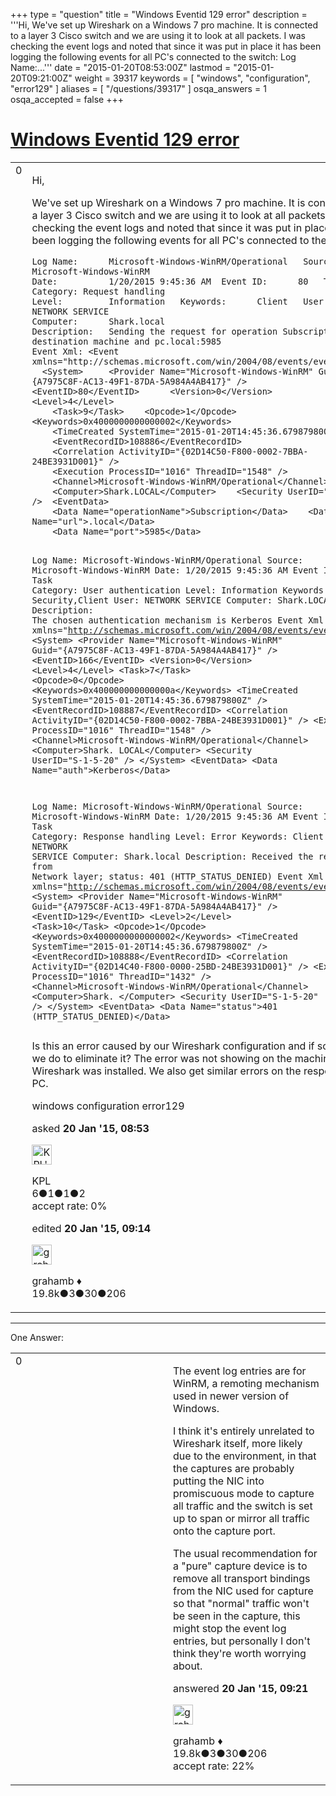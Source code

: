 +++
type = "question"
title = "Windows Eventid 129 error"
description = '''Hi, We&#x27;ve set up Wireshark on a Windows 7 pro machine. It is connected to a layer 3 Cisco switch and we are using it to look at all packets. I was checking the event logs and noted that since it was put in place it has been logging the following events for all PC&#x27;s connected to the switch: Log Name:...'''
date = "2015-01-20T08:53:00Z"
lastmod = "2015-01-20T09:21:00Z"
weight = 39317
keywords = [ "windows", "configuration", "error129" ]
aliases = [ "/questions/39317" ]
osqa_answers = 1
osqa_accepted = false
+++

<div class="headNormal">

# [Windows Eventid 129 error](/questions/39317/windows-eventid-129-error)

</div>

<div id="main-body">

<div id="askform">

<table id="question-table" style="width:100%;"><colgroup><col style="width: 50%" /><col style="width: 50%" /></colgroup><tbody><tr class="odd"><td style="width: 30px; vertical-align: top"><div class="vote-buttons"><span id="post-39317-upvote" class="ajax-command post-vote up" rel="nofollow" title="I like this post (click again to cancel)"> </span><div id="post-39317-score" class="post-score" title="current number of votes">0</div><span id="post-39317-downvote" class="ajax-command post-vote down" rel="nofollow" title="I dont like this post (click again to cancel)"> </span> <span id="favorite-mark" class="ajax-command favorite-mark" rel="nofollow" title="mark/unmark this question as favorite (click again to cancel)"> </span><div id="favorite-count" class="favorite-count"></div></div></td><td><div id="item-right"><div class="question-body"><p>Hi,</p><p>We've set up Wireshark on a Windows 7 pro machine. It is connected to a layer 3 Cisco switch and we are using it to look at all packets. I was checking the event logs and noted that since it was put in place it has been logging the following events for all PC's connected to the switch:</p><pre><code>Log Name:      Microsoft-Windows-WinRM/Operational   Source:        Microsoft-Windows-WinRM
Date:          1/20/2015 9:45:36 AM  Event ID:      80   Task Category: Request handling
Level:         Information   Keywords:      Client   User:          NETWORK SERVICE
Computer:      Shark.local
Description:   Sending the request for operation Subscription to destination machine and pc.local:5985
Event Xml: &lt;Event xmlns=&quot;http://schemas.microsoft.com/win/2004/08/events/event&quot;&gt;
  &lt;System&gt;     &lt;Provider Name=&quot;Microsoft-Windows-WinRM&quot; Guid=&quot;{A7975C8F-AC13-49F1-87DA-5A984A4AB417}&quot; /&gt;     &lt;EventID&gt;80&lt;/EventID&gt;      &lt;Version&gt;0&lt;/Version&gt;      &lt;Level&gt;4&lt;/Level&gt;
    &lt;Task&gt;9&lt;/Task&gt;    &lt;Opcode&gt;1&lt;/Opcode&gt;     &lt;Keywords&gt;0x4000000000000002&lt;/Keywords&gt;
    &lt;TimeCreated SystemTime=&quot;2015-01-20T14:45:36.679879800Z&quot; /&gt;
    &lt;EventRecordID&gt;108886&lt;/EventRecordID&gt;
    &lt;Correlation ActivityID=&quot;{02D14C50-F800-0002-7BBA-24BE3931D001}&quot; /&gt;
    &lt;Execution ProcessID=&quot;1016&quot; ThreadID=&quot;1548&quot; /&gt;
    &lt;Channel&gt;Microsoft-Windows-WinRM/Operational&lt;/Channel&gt;
    &lt;Computer&gt;Shark.LOCAL&lt;/Computer&gt;    &lt;Security UserID=&quot;S-1-5-20&quot; /&gt;  &lt;EventData&gt;
    &lt;Data Name=&quot;operationName&quot;&gt;Subscription&lt;/Data&gt;    &lt;Data Name=&quot;url&quot;&gt;.local&lt;/Data&gt;
    &lt;Data Name=&quot;port&quot;&gt;5985&lt;/Data&gt;

Log Name:      Microsoft-Windows-WinRM/Operational  Source:        Microsoft-Windows-WinRM
Date:          1/20/2015 9:45:36 AM    Event ID:      166   Task Category: User authentication
Level:         Information   Keywords:      Security,Client      User:          NETWORK SERVICE
Computer:      Shark.LOCAL
Description:  The chosen authentication mechanism is Kerberos
Event Xml: &lt;Event xmlns=&quot;http://schemas.microsoft.com/win/2004/08/events/event&quot;&gt;
  &lt;System&gt;     &lt;Provider Name=&quot;Microsoft-Windows-WinRM&quot; Guid=&quot;{A7975C8F-AC13-49F1-87DA-5A984A4AB417}&quot; /&gt;     &lt;EventID&gt;166&lt;/EventID&gt;     &lt;Version&gt;0&lt;/Version&gt;     &lt;Level&gt;4&lt;/Level&gt;
    &lt;Task&gt;7&lt;/Task&gt;    &lt;Opcode&gt;0&lt;/Opcode&gt;       &lt;Keywords&gt;0x400000000000000a&lt;/Keywords&gt;
    &lt;TimeCreated SystemTime=&quot;2015-01-20T14:45:36.679879800Z&quot; /&gt;      &lt;EventRecordID&gt;108887&lt;/EventRecordID&gt;
    &lt;Correlation ActivityID=&quot;{02D14C50-F800-0002-7BBA-24BE3931D001}&quot; /&gt;
    &lt;Execution ProcessID=&quot;1016&quot; ThreadID=&quot;1548&quot; /&gt;       &lt;Channel&gt;Microsoft-Windows-WinRM/Operational&lt;/Channel&gt;
    &lt;Computer&gt;Shark. LOCAL&lt;/Computer&gt;       &lt;Security UserID=&quot;S-1-5-20&quot; /&gt;
  &lt;/System&gt;  &lt;EventData&gt;    &lt;Data Name=&quot;auth&quot;&gt;Kerberos&lt;/Data&gt;

Log Name:      Microsoft-Windows-WinRM/Operational   Source:        Microsoft-Windows-WinRM
Date:          1/20/2015 9:45:36 AM    Event ID:      129
Task Category: Response handling               Level:         Error        Keywords:      Client
User:          NETWORK SERVICE           Computer:      Shark.local
Description:  Received the response from Network layer; status: 401 (HTTP_STATUS_DENIED)
Event Xml: &lt;Event xmlns=&quot;http://schemas.microsoft.com/win/2004/08/events/event&quot;&gt;
  &lt;System&gt;    &lt;Provider Name=&quot;Microsoft-Windows-WinRM&quot; Guid=&quot;{A7975C8F-AC13-49F1-87DA-5A984A4AB417}&quot; /&gt;    &lt;EventID&gt;129&lt;/EventID&gt;    &lt;Level&gt;2&lt;/Level&gt;     &lt;Task&gt;10&lt;/Task&gt;
    &lt;Opcode&gt;1&lt;/Opcode&gt;     &lt;Keywords&gt;0x4000000000000002&lt;/Keywords&gt;
    &lt;TimeCreated SystemTime=&quot;2015-01-20T14:45:36.679879800Z&quot; /&gt;
    &lt;EventRecordID&gt;108888&lt;/EventRecordID&gt;
    &lt;Correlation ActivityID=&quot;{02D14C40-F800-0000-25BD-24BE3931D001}&quot; /&gt;
    &lt;Execution ProcessID=&quot;1016&quot; ThreadID=&quot;1432&quot; /&gt;
    &lt;Channel&gt;Microsoft-Windows-WinRM/Operational&lt;/Channel&gt;
    &lt;Computer&gt;Shark. &lt;/Computer&gt;     &lt;Security UserID=&quot;S-1-5-20&quot; /&gt;
  &lt;/System&gt;   &lt;EventData&gt;     &lt;Data Name=&quot;status&quot;&gt;401 (HTTP_STATUS_DENIED)&lt;/Data&gt;</code></pre><p>Is this an error caused by our Wireshark configuration and if so what can we do to eliminate it? The error was not showing on the machine before Wireshark was installed. We also get similar errors on the responding PC.</p></div><div id="question-tags" class="tags-container tags"><span class="post-tag tag-link-windows" rel="tag" title="see questions tagged &#39;windows&#39;">windows</span> <span class="post-tag tag-link-configuration" rel="tag" title="see questions tagged &#39;configuration&#39;">configuration</span> <span class="post-tag tag-link-error129" rel="tag" title="see questions tagged &#39;error129&#39;">error129</span></div><div id="question-controls" class="post-controls"></div><div class="post-update-info-container"><div class="post-update-info post-update-info-user"><p>asked <strong>20 Jan '15, 08:53</strong></p><img src="https://secure.gravatar.com/avatar/335a4f7aece34347a961f94bb087d6ef?s=32&amp;d=identicon&amp;r=g" class="gravatar" width="32" height="32" alt="KPL&#39;s gravatar image" /><p><span>KPL</span><br />
<span class="score" title="6 reputation points">6</span><span title="1 badges"><span class="badge1">●</span><span class="badgecount">1</span></span><span title="1 badges"><span class="silver">●</span><span class="badgecount">1</span></span><span title="2 badges"><span class="bronze">●</span><span class="badgecount">2</span></span><br />
<span class="accept_rate" title="Rate of the user&#39;s accepted answers">accept rate:</span> <span title="KPL has no accepted answers">0%</span></p></div><div class="post-update-info post-update-info-edited"><p><span> edited <strong>20 Jan '15, 09:14</strong> </span></p><img src="https://secure.gravatar.com/avatar/d2a7e24ca66604c749c7c88c1da8ff78?s=32&amp;d=identicon&amp;r=g" class="gravatar" width="32" height="32" alt="grahamb&#39;s gravatar image" /><p><span>grahamb ♦</span><br />
<span class="score" title="19834 reputation points"><span>19.8k</span></span><span title="3 badges"><span class="badge1">●</span><span class="badgecount">3</span></span><span title="30 badges"><span class="silver">●</span><span class="badgecount">30</span></span><span title="206 badges"><span class="bronze">●</span><span class="badgecount">206</span></span></p></div></div><div id="comments-container-39317" class="comments-container"></div><div id="comment-tools-39317" class="comment-tools"></div><div class="clear"></div><div id="comment-39317-form-container" class="comment-form-container"></div><div class="clear"></div></div></td></tr></tbody></table>

------------------------------------------------------------------------

<div class="tabBar">

<span id="sort-top"></span>

<div class="headQuestions">

One Answer:

</div>

</div>

<span id="39319"></span>

<div id="answer-container-39319" class="answer">

<table style="width:100%;"><colgroup><col style="width: 50%" /><col style="width: 50%" /></colgroup><tbody><tr class="odd"><td style="width: 30px; vertical-align: top"><div class="vote-buttons"><span id="post-39319-upvote" class="ajax-command post-vote up" rel="nofollow" title="I like this post (click again to cancel)"> </span><div id="post-39319-score" class="post-score" title="current number of votes">0</div><span id="post-39319-downvote" class="ajax-command post-vote down" rel="nofollow" title="I dont like this post (click again to cancel)"> </span></div></td><td><div class="item-right"><div class="answer-body"><p>The event log entries are for WinRM, a remoting mechanism used in newer version of Windows.</p><p>I think it's entirely unrelated to Wireshark itself, more likely due to the environment, in that the captures are probably putting the NIC into promiscuous mode to capture all traffic and the switch is set up to span or mirror all traffic onto the capture port.</p><p>The usual recommendation for a "pure" capture device is to remove all transport bindings from the NIC used for capture so that "normal" traffic won't be seen in the capture, this might stop the event log entries, but personally I don't think they're worth worrying about.</p></div><div class="answer-controls post-controls"></div><div class="post-update-info-container"><div class="post-update-info post-update-info-user"><p>answered <strong>20 Jan '15, 09:21</strong></p><img src="https://secure.gravatar.com/avatar/d2a7e24ca66604c749c7c88c1da8ff78?s=32&amp;d=identicon&amp;r=g" class="gravatar" width="32" height="32" alt="grahamb&#39;s gravatar image" /><p><span>grahamb ♦</span><br />
<span class="score" title="19834 reputation points"><span>19.8k</span></span><span title="3 badges"><span class="badge1">●</span><span class="badgecount">3</span></span><span title="30 badges"><span class="silver">●</span><span class="badgecount">30</span></span><span title="206 badges"><span class="bronze">●</span><span class="badgecount">206</span></span><br />
<span class="accept_rate" title="Rate of the user&#39;s accepted answers">accept rate:</span> <span title="grahamb has 274 accepted answers">22%</span></p></div></div><div id="comments-container-39319" class="comments-container"></div><div id="comment-tools-39319" class="comment-tools"></div><div class="clear"></div><div id="comment-39319-form-container" class="comment-form-container"></div><div class="clear"></div></div></td></tr></tbody></table>

</div>

<div class="paginator-container-left">

</div>

</div>

</div>

